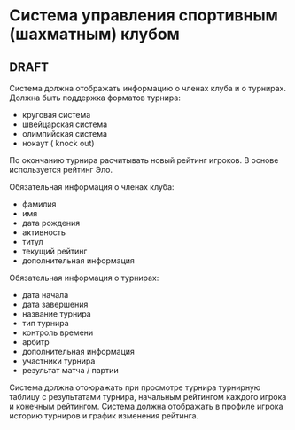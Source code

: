 # Система управления спортивным (шахматным) клубом #
## DRAFT ##

Cистема должна отображать информацию о членах клуба и о турнирах.
Должна быть поддержка форматов турнира:
 * круговая система
 * швейцарская система
 * олимпийская система
 * нокаут ( knock out)

По окончанию турнира расчитывать новый рейтинг игроков. В основе 
используется рейтинг Эло.

Обязательная информация о членах клуба:
 * фамилия
 * имя
 * дата рождения
 * активность
 * титул
 * текущий рейтинг
 * дополнительная информация

Обязательная информация о турнирах:
 * дата начала
 * дата завершения
 * название турнира
 * тип турнира
 * контроль времени
 * арбитр
 * дополнительная информация
 * участники турнира
 * результат матча / партии

Система должна отоюражать при просмотре турнира турнирную таблицу
с результатами турнира, начальным рейтингом каждого игрока и конечным 
рейтингом.
Система должна отображать в профиле игрока историю турниров и график 
изменения рейтинга.
